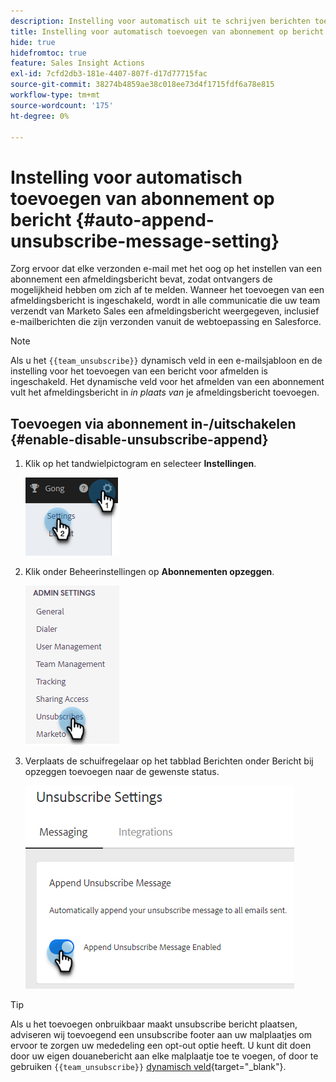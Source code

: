 ```yaml
---
description: Instelling voor automatisch uit te schrijven berichten toevoegen - Marketo Docs - Productdocumentatie
title: Instelling voor automatisch toevoegen van abonnement op bericht
hide: true
hidefromtoc: true
feature: Sales Insight Actions
exl-id: 7cfd2db3-181e-4407-807f-d17d77715fac
source-git-commit: 38274b4859ae38c018ee73d4f1715fdf6a78e815
workflow-type: tm+mt
source-wordcount: '175'
ht-degree: 0%

---
```


# Instelling voor automatisch toevoegen van abonnement op bericht {#auto-append-unsubscribe-message-setting}

Zorg ervoor dat elke verzonden e-mail met het oog op het instellen van een abonnement een afmeldingsbericht bevat, zodat ontvangers de mogelijkheid hebben om zich af te melden. Wanneer het toevoegen van een afmeldingsbericht is ingeschakeld, wordt in alle communicatie die uw team verzendt van Marketo Sales een afmeldingsbericht weergegeven, inclusief e-mailberichten die zijn verzonden vanuit de webtoepassing en Salesforce.

>[!NOTE]
>
>Als u het `{{team_unsubscribe}}` dynamisch veld in een e-mailsjabloon en de instelling voor het toevoegen van een bericht voor afmelden is ingeschakeld. Het dynamische veld voor het afmelden van een abonnement vult het afmeldingsbericht in _in plaats van_ je afmeldingsbericht toevoegen.

## Toevoegen via abonnement in-/uitschakelen {#enable-disable-unsubscribe-append}

1. Klik op het tandwielpictogram en selecteer **Instellingen**.

   ![](assets/auto-append-unsubscribe-message-setting-1.png)

1. Klik onder Beheerinstellingen op **Abonnementen opzeggen**.

   ![](assets/auto-append-unsubscribe-message-setting-2.png)

1. Verplaats de schuifregelaar op het tabblad Berichten onder Bericht bij opzeggen toevoegen naar de gewenste status.

   ![](assets/auto-append-unsubscribe-message-setting-3.png)

>[!TIP]
>
>Als u het toevoegen onbruikbaar maakt unsubscribe bericht plaatsen, adviseren wij toevoegend een unsubscribe footer aan uw malplaatjes om ervoor te zorgen uw mededeling een opt-out optie heeft. U kunt dit doen door uw eigen douanebericht aan elke malplaatje toe te voegen, of door te gebruiken `{{team_unsubscribe}}` [dynamisch veld](/help/marketo/product-docs/marketo-sales-insight/actions/templates/dynamic-fields.md){target="_blank"}.

